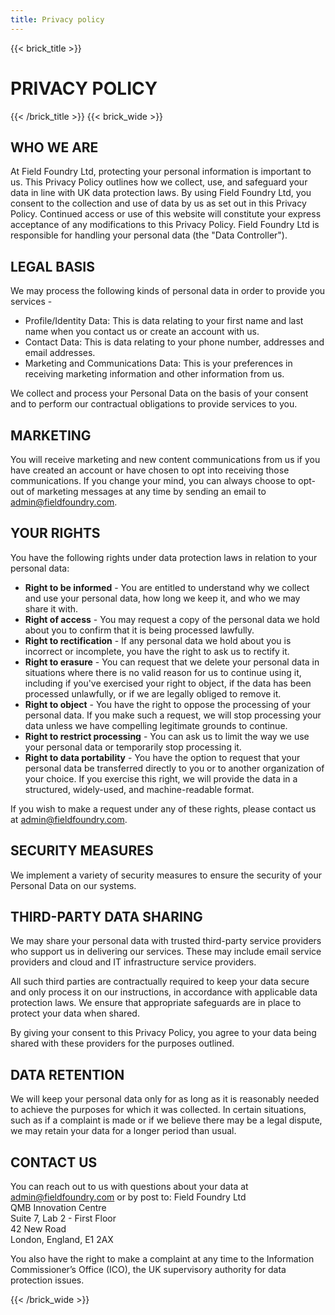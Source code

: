 ```yaml
---
title: Privacy policy
---
```

{{< brick_title >}}

# PRIVACY POLICY

{{< /brick_title >}}
{{< brick_wide >}}

## WHO WE ARE
At Field Foundry Ltd, protecting your personal information is important to us. This Privacy Policy outlines how we collect, use, and safeguard your data in line with UK data protection laws. By using Field Foundry Ltd, you consent to the collection and use of data by us as set out in this Privacy Policy. Continued access or use of this website will constitute your express acceptance of any modifications to this Privacy Policy. Field Foundry Ltd is responsible for handling your personal data (the "Data Controller").

## LEGAL BASIS
We may process the following kinds of personal data in order to provide you services -
* Profile/Identity Data: This is data relating to your first name and last name when you contact us or create an account with us.
* Contact Data: This is data relating to your phone number, addresses and email addresses.
* Marketing and Communications Data: This is your preferences in receiving marketing information and other information from us.

We collect and process your Personal Data on the basis of your consent and to perform our contractual obligations to provide services to you.

## MARKETING
You will receive marketing and new content communications from us if you have created an account or have chosen to opt into receiving those communications. If you change your mind, you can always choose to opt-out of marketing messages at any time by sending an email to admin@fieldfoundry.com.

## YOUR RIGHTS
You have the following rights under data protection laws in relation to your personal data:
* **Right to be informed** - You are entitled to understand why we collect and use your personal data, how long we keep it, and who we may share it with.
* **Right of access** - You may request a copy of the personal data we hold about you to confirm that it is being processed lawfully.
* **Right to rectification** - If any personal data we hold about you is incorrect or incomplete, you have the right to ask us to rectify it.
* **Right to erasure** - You can request that we delete your personal data in situations where there is no valid reason for us to continue using it, including if you've exercised your right to object, if the data has been processed unlawfully, or if we are legally obliged to remove it.
* **Right to object** - You have the right to oppose the processing of your personal data. If you make such a request, we will stop processing your data unless we have compelling legitimate grounds to continue.
* **Right to restrict processing** - You can ask us to limit the way we use your personal data or temporarily stop processing it.
* **Right to data portability** - You have the option to request that your personal data be transferred directly to you or to another organization of your choice. If you exercise this right, we will provide the data in a structured, widely-used, and machine-readable format.

If you wish to make a request under any of these rights, please contact us at admin@fieldfoundry.com.

## SECURITY MEASURES
We implement a variety of security measures to ensure the security of your Personal Data on our systems.

## THIRD-PARTY DATA SHARING
We may share your personal data with trusted third-party service providers who support us in delivering our services. These may include email service providers and cloud and IT infrastructure service providers.

All such third parties are contractually required to keep your data secure and only process it on our instructions, in accordance with applicable data protection laws. We ensure that appropriate safeguards are in place to protect your data when shared.

By giving your consent to this Privacy Policy, you agree to your data being shared with these providers for the purposes outlined.

## DATA RETENTION
We will keep your personal data only for as long as it is reasonably needed to achieve the purposes for which it was collected. In certain situations, such as if a complaint is made or if we believe there may be a legal dispute, we may retain your data for a longer period than usual.

## CONTACT US
You can reach out to us with questions about your data at admin@fieldfoundry.com or by post to:
Field Foundry Ltd  
QMB Innovation Centre  
Suite 7, Lab 2 - First Floor  
42 New Road  
London, England, E1 2AX  

You also have the right to make a complaint at any time to the Information Commissioner’s Office (ICO), the UK supervisory authority for data protection issues.

{{< /brick_wide >}}
